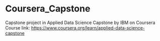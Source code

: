 # Coursera_Capstone
Capstone project in Applied Data Science Capstone by IBM on Coursera
Course link: https://www.coursera.org/learn/applied-data-science-capstone
